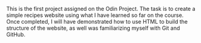 This is the first project assigned on the Odin Project. The task is to create a simple recipes website using what I have learned so far on the course. Once completed, I will have demonstrated how to use HTML to build the structure of the website, as well was familiarizing myself with Git and GitHub.